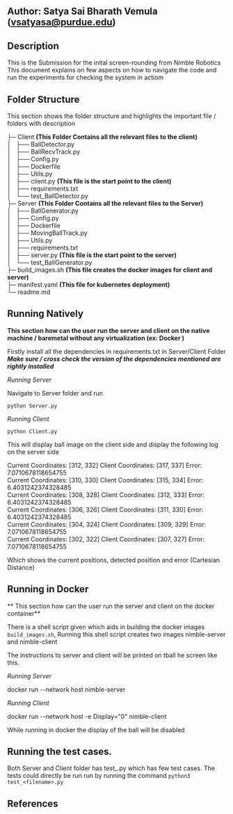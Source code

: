 ## Author: Satya Sai Bharath Vemula (vsatyasa@purdue.edu)


## Description

This is the Submission for the inital screen-rounding from Nimble Robotics
This document explains on few aspects on how to navigate the code and run the experiments for checking the system in actiom


## Folder Structure

This section shows the folder structure and highlights the important file / folders with description

├─ Client **(This Folder Contains all the relevant files to the client)** <br>
│   ├── BallDetector.py <br>
│   ├── BallRecvTrack.py <br>
│   ├── Config.py <br>
│   ├── Dockerfile <br>
│   ├── Utils.py <br>
│   ├── client.py **(This file is the start point to the client)** <br>
│   ├── requirements.txt <br>
│   └── test_BallDetector.py <br>
├─ Server **(This Folder Contains all the relevant files to the Server)** <br>
│   ├── BallGenerator.py <br>
│   ├── Config.py <br>
│   ├── Dockerfile <br>
│   ├── MovingBallTrack.py <br>
│   ├── Utils.py <br>
│   ├── requirements.txt <br>
│   ├── server.py **(This file is the start point to the server)** <br>
│   └── test_BallGenerator.py <br>
├─ build_images.sh **(This file creates the docker images for client and server)** <br>
├─ manifest.yaml  **(This file for kubernetes deployment)** <br>
└─ readme.md <br>


## Running Natively

**This section how can the user run the server and client on the native machine / baremetal without any virtualization (ex: Docker )**

Firstly install all the dependencies in requirements.txt in Server/Client Folder 
***Make sure  / cross check the version of the dependencies mentioned are rightly installed***

_Running Server_

Navigate to Server folder and run

`python Server.py`

_Running Client_

`python Client.py`

This will display ball image on the client side and display the following log on the server side 

Current Coordinates: [312, 332] Client Coordinates: [317, 337] Error: 7.0710678118654755 <br>
Current Coordinates: [310, 330] Client Coordinates: [315, 334] Error: 6.4031242374328485 <br>
Current Coordinates: [308, 328] Client Coordinates: [312, 333] Error: 6.4031242374328485 <br>
Current Coordinates: [306, 326] Client Coordinates: [311, 330] Error: 6.4031242374328485 <br>
Current Coordinates: [304, 324] Client Coordinates: [309, 329] Error: 7.0710678118654755 <br>
Current Coordinates: [302, 322] Client Coordinates: [307, 327] Error: 7.0710678118654755 <br>

Which shows the current positions, detected position and error (Cartesian Distance)


## Running in Docker


** This section how can the user run the server and client on the docker container**

There is a shell script given which aids in building the docker images `build_images.sh`, Running this shell script creates two images
nimble-server and nimble-client

The instructions to server and client will be printed on tball he screen like this.

_Running Server_

docker run --network host nimble-server

_Running Client_

docker run --network host -e Display="0" nimble-client

While running in docker the display of the ball will be disabled


## Running the test cases.

Both Server and Client folder has test_<filename>.py which has few test cases.
The tests could directly be run run by running the command `python3 test_<filename>.py`

## References
